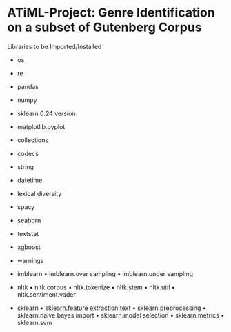 # ATiML-Project: Genre Identification on a subset of Gutenberg Corpus

Libraries to be Imported/Installed
- os
- re
- pandas
- numpy
- sklearn 0.24 version 
- matplotlib.pyplot
- collections
- codecs
- string
- datetime
- lexical diversity
- spacy
- seaborn
- textstat
- xgboost
- warnings

- imblearn
• imblearn.over sampling • imblearn.under sampling

- nltk 
• nltk.corpus • nltk.tokenize • nltk.stem • nltk.util • nltk.sentiment.vader

- sklearn
• sklearn.feature extraction.text • sklearn.preprocessing • sklearn.naive bayes import • sklearn.model selection • sklearn.metrics • sklearn.svm
